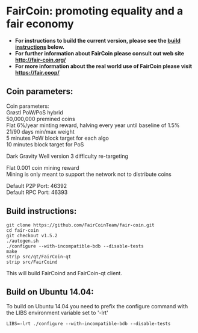 # FairCoin: promoting equality and a fair economy #

* **For instructions to build the current version, please see the [build instructions](#user-content-build-instructions) below.**
* **For further information about FairCoin please consult out web site http://fair-coin.org/**
* **For more information about the real world use of FairCoin please visit https://fair.coop/**

## Coin parameters: ##

Coin parameters:  
Grøstl PoW/PoS hybrid  
50,000,000 premined coins  
Flat 6%/year minting reward, halving every year until baseline of 1.5%  
21/90 days min/max weight  
5 minutes PoW block target for each algo  
10 minutes block target for PoS  
  
Dark Gravity Well version 3 difficulty re-targeting
  
Flat 0.001 coin mining reward  
Mining is only meant to support the network not to distribute coins  
  
Default P2P Port: 46392  
Default RPC Port: 46393  

## Build instructions: ##

```
git clone https://github.com/FairCoinTeam/fair-coin.git  
cd fair-coin  
git checkout v1.5.2  
./autogen.sh  
./configure --with-incompatible-bdb --disable-tests  
make  
strip src/qt/FairCoin-qt  
strip src/FairCoind  
```
This will build FairCoind and FairCoin-qt client.

## Build on Ubuntu 14.04: ##

To build on Ubuntu 14.04 you need to prefix the configure command with the LIBS environment variable set to '-lrt'

```
LIBS=-lrt ./configure --with-incompatible-bdb --disable-tests  
```
